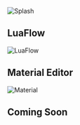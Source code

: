 ![Splash](https://i.imgur.com/keyR0c2.png)

## LuaFlow

![LuaFlow](https://i.imgur.com/y3v9mX8.png)

## Material Editor

![Material](https://i.imgur.com/im2hic4.png)

## Coming Soon
